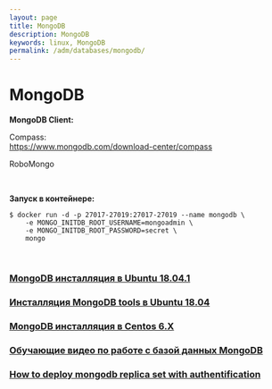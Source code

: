 ```yaml
---
layout: page
title: MongoDB
description: MongoDB
keywords: linux, MongoDB
permalink: /adm/databases/mongodb/
---
```


# MongoDB

**MongoDB Client:**

Compass:  
https://www.mongodb.com/download-center/compass

RoboMongo

<br/>

**Запуск в контейнере:**

    $ docker run -d -p 27017-27019:27017-27019 --name mongodb \
        -e MONGO_INITDB_ROOT_USERNAME=mongoadmin \
        -e MONGO_INITDB_ROOT_PASSWORD=secret \
        mongo

<br/>

### [MongoDB инсталляция в Ubuntu 18.04.1](/adm/databases/mongodb/setup/ubuntu/)

### [Инсталляция MongoDB tools в Ubuntu 18.04](/adm/databases/mongodb/setup/ubuntu/tools/)

### [MongoDB инсталляция в Centos 6.X](/adm/databases/mongodb/setup/centos/)

### [Обучающие видео по работе с базой данных MongoDB](https://www.youtube.com/watch?v=LBthwZDRR-c&list=PL34sAs7_26wPvZJqUJhjyNtm7UedWR8Ps)

### [How to deploy mongodb replica set with authentification](/adm/databases/deploy-mongodb-replica-set-with-authentification/)
